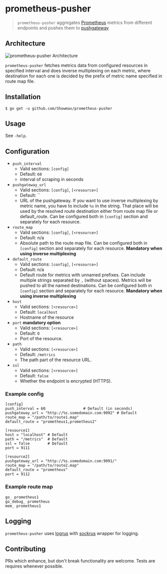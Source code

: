 # prometheus-pusher
> `prometheus-pusher` aggregates [Prometheus](https://prometheus.io/) metrics from different endpoints and pushes them to [pushgateway](https://github.com/prometheus/pushgateway)

## Architecture
![prometheus-pusher Architecture](https://github.com/Showmax/prometheus-pusher/blob/master/pusher.png?raw=true)

`prometheus-pusher` fetches metrics data from configured resources in specified interval and does inverse multiplexing on each metric, where destination for each one is decided by the prefix of metric name specified in route map file.

## Installation
```
$ go get -u github.com/Showmax/prometheus-pusher
```

## Usage
See `-help`.

## Configuration

- `push_interval`
  - Valid sections: `[config]`
  - Default: `60`
  - interval of scraping in seconds
- `pushgateway_url`
  - Valid sections: `[config]`, `[<resource>]`
  - Default: ``
  - URL of the pushgateway. If you want to use inverse multiplexing by metric name, you have to include `%s` in the string. That place will be used by the resolved route destination either from route map file or default_route. Can be configured both in `[config]` section and separately for each resource.
- `route_map`
  - Valid sections: `[config]`, `[<resource>]`
  - Default: n/a
  - Absolute path to the route map file. Can be configured both in `[config]` section and separately for each resource. **Mandatory when using inverse multiplexing**
- `default_route`
  - Valid sections: `[config]`, `[<resource>]`
  - Default: n/a
  - Default route for metrics with unnamed prefixes. Can include multiple strings separated by `,` (without spaces). Metrics will be pushed to all the named destinations. Can be configured both in `[config]` section and separately for each resource. **Mandatory when using inverse multiplexing**
- `host`
  - Valid sections: `[<resource>]`
  - Default: `localhost`
  - Hostname of the resource
- `port` **mandatory option**
  - Valid sections: `[<resource>]`
  - Default: `0`
  - Port of the resource.
- `path`
  - Valid sections: `[<resource>]`
  - Default: `/metrics`
  - The path part of the resource URL.
- `ssl`
  - Valid sections: `[<resource>]`
  - Default: `false`
  - Whether the endpoint is encrypted (HTTPS).


### Example config

```
[config]
push_interval = 60                 # Default (in seconds)
pushgateway_url = "http://%s.somedomain.com:9092" # Default
route_map = "/path/to/route1.map"
default_route = "prometheus1,prometheus2"

[resource1]
host = "localhost" # Default
path = "/metrics"  # Default
ssl = false        # Default
port = 9111

[resource2]
pushgateway_url = "http://%s.somedomain.com:9091/"
route_map = "/path/to/route2.map"
default_route = "prometheus"
port = 9112
```

### Example route map
```
go_ prometheus1
go_debug_ prometheus
mem_ prometheus1
```


## Logging
`prometheus-pusher` uses [logrus](https://github.com/sirupsen/logrus/) with [sockrus](https://github.com/Showmax/sockrus) wrapper for logging.

## Contributing
PRs which enhance, but don't break functionality are welcome. Tests are requires whenever possible.
